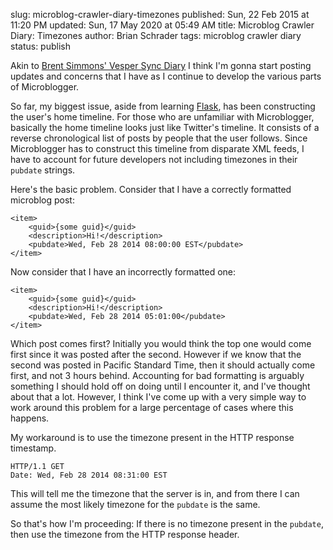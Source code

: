 slug: microblog-crawler-diary-timezones
published: Sun, 22 Feb 2015 at 11:20 PM
updated: Sun, 17 May 2020 at 05:49 AM
title: Microblog Crawler Diary: Timezones
author: Brian Schrader
tags: microblog crawler diary
status: publish

Akin to [Brent Simmons' Vesper Sync Diary][1] I think I'm gonna start posting updates and concerns that I have as I continue to develop the various parts of Microblogger. 

[1]: http://inessential.com/vespersyncdiary

So far, my biggest issue, aside from learning [Flask][2], has been constructing the user's home timeline. For those who are unfamiliar with Microblogger, basically the home timeline looks just like Twitter's timeline. It consists of a reverse chronological list of posts by people that the user follows. Since Microblogger has to construct this timeline from disparate XML feeds, I have to account for future developers not including timezones in their `pubdate` strings. 

[2]: http://flask.pocoo.org

Here's the basic problem. Consider that I have a correctly formatted microblog post:

    <item>
    	<guid>{some guid}</guid>
    	<description>Hi!</description>
    	<pubdate>Wed, Feb 28 2014 08:00:00 EST</pubdate>
    </item>

Now consider that I have an incorrectly formatted one:

    <item>
    	<guid>{some guid}</guid>
    	<description>Hi!</description>
    	<pubdate>Wed, Feb 28 2014 05:01:00</pubdate>
    </item>

Which post comes first? Initially you would think the top one would come first since it was posted after the second. However if we know that the second was posted in Pacific Standard Time, then it should actually come first, and not 3 hours behind. Accounting for bad formatting is arguably something I should hold off on doing until I encounter it, and I've thought about that a lot. However, I think I've come up with a very simple way to work around this problem for a large percentage of cases where this happens.

My workaround is to use the timezone present in the HTTP response timestamp. 

    HTTP/1.1 GET
    Date: Wed, Feb 28 2014 08:31:00 EST

This will tell me the timezone that the server is in, and from there I can assume the most likely timezone for the `pubdate` is the same.

So that's how I'm proceeding: If there is no timezone present in the `pubdate`, then use the timezone from the HTTP response header. 

